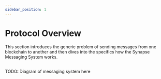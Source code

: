 ```yaml
---
sidebar_position: 1
---
```


# Protocol Overview

This section introduces the generic problem of sending messages from one blockchain to another and then dives into the specifics how the Synapse Messaging System works.

<br/>
TODO:
Diagram of messaging system here




